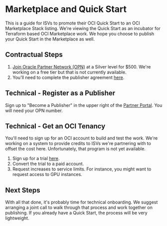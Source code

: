 # Marketplace and Quick Start
This is a guide for ISVs to promote their OCI Quick Start to an OCI Marketplace Stack listing.  We're viewing the Quick Start as an incubator for Terraform based OCI Marketplace work.  We hope you choose to publish your Quick Start in the Marketplace as well.

## Contractual Steps
1. [Join Oracle Partner Network (OPN)](https://www.oracle.com/partners/en/partner-with-oracle/get-started/join-opn/index.html) at a Silver level for $500.  We're working on a free tier but that is not currently available.
2. You'll need to complete the publisher agreement [here](https://go.oracle.com/LP=83217).

## Technical - Register as a Publisher
Sign up to "Become a Publisher" in the upper right of the [Partner Portal](https://cloudmarketplace.oracle.com/marketplace/en_US/partnerLandingPage).  You will need your OPN number.

## Technical - Get an OCI Tenancy
You'll need to sign up for an OCI account to build and test the work.  We're working on a system to provide credits to ISVs we're partnering with to offset the cost here.  Unfortunately, that program is not yet available.

1. Sign up for a trial [here](https://cloud.oracle.com/tryit).
2. Convert the trial to a paid account.
3. Request increases to service limits.  For instance, you might want to request access to GPU instances.

## Next Steps
With all that done, it's probably time for technical onboarding.  We suggest arranging a joint call to walk through that process and work together on publishing.  If you already have a Quick Start, the process will be very lightweight.
